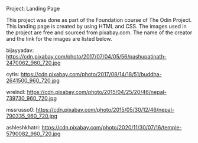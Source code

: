 Project: Landing Page

This project was done as part of the Foundation course of The Odin Project. This landing page is created by using HTML and CSS. The images used in the project are free and sourced from pixabay.com. The name of the creator and the link for the images are listed below.

bijayyadav: https://cdn.pixabay.com/photo/2017/07/04/05/56/pashupatinath-2470062_960_720.jpg

cytis: https://cdn.pixabay.com/photo/2017/08/14/18/51/buddha-2641500_960_720.jpg

wrelndl: https://cdn.pixabay.com/photo/2015/04/25/20/46/nepal-739730_960_720.jpg

mssrusso0: https://cdn.pixabay.com/photo/2015/05/30/12/46/nepal-790335_960_720.jpg

ashleshkhatri: https://cdn.pixabay.com/photo/2020/11/30/07/16/temple-5790082_960_720.jpg